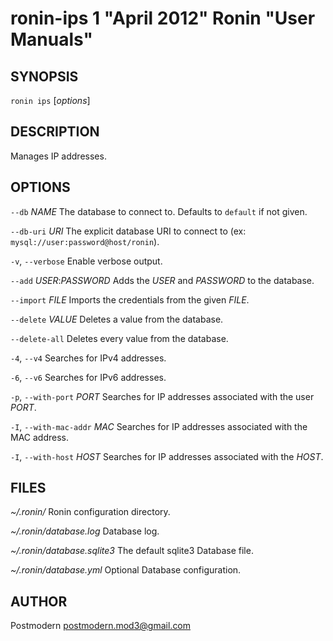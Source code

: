 # ronin-ips 1 "April 2012" Ronin "User Manuals"

## SYNOPSIS

`ronin ips` [*options*]

## DESCRIPTION

Manages IP addresses.

## OPTIONS

`--db` *NAME*
  The database to connect to. Defaults to `default` if not given.

`--db-uri` *URI*
  The explicit database URI to connect to
  (ex: `mysql://user:password@host/ronin`).

`-v`, `--verbose`
	Enable verbose output.

`--add` *USER*:*PASSWORD*
  Adds the *USER* and *PASSWORD* to the database.

`--import` *FILE*
  Imports the credentials from the given *FILE*.

`--delete` *VALUE*
  Deletes a value from the database.

`--delete-all`
  Deletes every value from the database.

`-4`, `--v4`
	Searches for IPv4 addresses.

`-6`, `--v6`
	Searches for IPv6 addresses.

`-p`, `--with-port` *PORT*
	Searches for IP addresses associated with the user *PORT*.

`-I`, `--with-mac-addr` *MAC*
	Searches for IP addresses associated with the MAC address.

`-I`, `--with-host` *HOST*
	Searches for IP addresses associated with the *HOST*.

## FILES

*~/.ronin/*
	Ronin configuration directory.

*~/.ronin/database.log*
	Database log.

*~/.ronin/database.sqlite3*
	The default sqlite3 Database file.

*~/.ronin/database.yml*
	Optional Database configuration.

## AUTHOR

Postmodern <postmodern.mod3@gmail.com>

